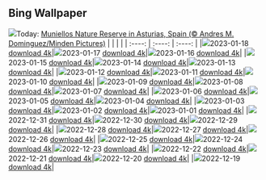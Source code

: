 ## Bing Wallpaper
![](./wallpaper/2023-01-18.jpg)Today: [Muniellos Nature Reserve in Asturias, Spain (© Andres M. Dominguez/Minden Pictures)](./wallpaper/2023-01-18.jpg)
|      |      |      |
| :----: | :----: | :----: |
|![](./wallpaper/2023-01-18_sm.jpg)2023-01-18 [download 4k](./wallpaper/2023-01-18.jpg)|![](./wallpaper/2023-01-17_sm.jpg)2023-01-17 [download 4k](./wallpaper/2023-01-17.jpg)|![](./wallpaper/2023-01-16_sm.jpg)2023-01-16 [download 4k](./wallpaper/2023-01-16.jpg)|
|![](./wallpaper/2023-01-15_sm.jpg)2023-01-15 [download 4k](./wallpaper/2023-01-15.jpg)|![](./wallpaper/2023-01-14_sm.jpg)2023-01-14 [download 4k](./wallpaper/2023-01-14.jpg)|![](./wallpaper/2023-01-13_sm.jpg)2023-01-13 [download 4k](./wallpaper/2023-01-13.jpg)|
|![](./wallpaper/2023-01-12_sm.jpg)2023-01-12 [download 4k](./wallpaper/2023-01-12.jpg)|![](./wallpaper/2023-01-11_sm.jpg)2023-01-11 [download 4k](./wallpaper/2023-01-11.jpg)|![](./wallpaper/2023-01-10_sm.jpg)2023-01-10 [download 4k](./wallpaper/2023-01-10.jpg)|
|![](./wallpaper/2023-01-09_sm.jpg)2023-01-09 [download 4k](./wallpaper/2023-01-09.jpg)|![](./wallpaper/2023-01-08_sm.jpg)2023-01-08 [download 4k](./wallpaper/2023-01-08.jpg)|![](./wallpaper/2023-01-07_sm.jpg)2023-01-07 [download 4k](./wallpaper/2023-01-07.jpg)|
|![](./wallpaper/2023-01-06_sm.jpg)2023-01-06 [download 4k](./wallpaper/2023-01-06.jpg)|![](./wallpaper/2023-01-05_sm.jpg)2023-01-05 [download 4k](./wallpaper/2023-01-05.jpg)|![](./wallpaper/2023-01-04_sm.jpg)2023-01-04 [download 4k](./wallpaper/2023-01-04.jpg)|
|![](./wallpaper/2023-01-03_sm.jpg)2023-01-03 [download 4k](./wallpaper/2023-01-03.jpg)|![](./wallpaper/2023-01-02_sm.jpg)2023-01-02 [download 4k](./wallpaper/2023-01-02.jpg)|![](./wallpaper/2023-01-01_sm.jpg)2023-01-01 [download 4k](./wallpaper/2023-01-01.jpg)|
|![](./wallpaper/2022-12-31_sm.jpg)2022-12-31 [download 4k](./wallpaper/2022-12-31.jpg)|![](./wallpaper/2022-12-30_sm.jpg)2022-12-30 [download 4k](./wallpaper/2022-12-30.jpg)|![](./wallpaper/2022-12-29_sm.jpg)2022-12-29 [download 4k](./wallpaper/2022-12-29.jpg)|
|![](./wallpaper/2022-12-28_sm.jpg)2022-12-28 [download 4k](./wallpaper/2022-12-28.jpg)|![](./wallpaper/2022-12-27_sm.jpg)2022-12-27 [download 4k](./wallpaper/2022-12-27.jpg)|![](./wallpaper/2022-12-26_sm.jpg)2022-12-26 [download 4k](./wallpaper/2022-12-26.jpg)|
|![](./wallpaper/2022-12-25_sm.jpg)2022-12-25 [download 4k](./wallpaper/2022-12-25.jpg)|![](./wallpaper/2022-12-24_sm.jpg)2022-12-24 [download 4k](./wallpaper/2022-12-24.jpg)|![](./wallpaper/2022-12-23_sm.jpg)2022-12-23 [download 4k](./wallpaper/2022-12-23.jpg)|
|![](./wallpaper/2022-12-22_sm.jpg)2022-12-22 [download 4k](./wallpaper/2022-12-22.jpg)|![](./wallpaper/2022-12-21_sm.jpg)2022-12-21 [download 4k](./wallpaper/2022-12-21.jpg)|![](./wallpaper/2022-12-20_sm.jpg)2022-12-20 [download 4k](./wallpaper/2022-12-20.jpg)|
|![](./wallpaper/2022-12-19_sm.jpg)2022-12-19 [download 4k](./wallpaper/2022-12-19.jpg)|